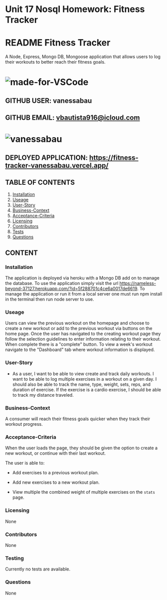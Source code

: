 # Unit 17 Nosql Homework: Fitness Tracker

# README Fitness Tracker
A Node, Express, Mongo DB, Mongoose application that allows users to log their workouts to better reach their fitness goals.
# ![made-for-VSCode](https://img.shields.io/badge/Made%20for-VSCode-1f425f.svg)
## GITHUB USER: vanessabau
## GITHUB EMAIL: vbautista916@icloud.com
# ![vanessabau](https://avatars2.githubusercontent.com/u/59780981?v=4)
## DEPLOYED APPLICATION: https://fitness-tracker-vanessabau.vercel.app/
## TABLE OF CONTENTS
1. [Installation](###Installation)
2. [Useage](###Useage)
3. [User-Story](###User-Story)
4. [Business-Context](###Business-Context)
5. [Acceptance-Criteria](###Acceptance-Criteria)
6. [Licensing](###Licensing)
7. [Contributors](###Contributors)
8. [Tests](###Testing)
9. [Questions](###Questions)

## CONTENT
### Installation
The application is deployed via heroku with a Mongo DB add on to manage the database. To use the application simply visit the url https://nameless-beyond-37127.herokuapp.com/?id=5f288701c4ce6a0017de6619.  To manage the application or run it from a local server one must run npm install in the terminal then run node server to use. 
### Useage
Users can view the previous workout on the homepage and choose to create a new workout or add to the previous workout via buttons on the home page. Once the user has navigated to the creating workout page they follow the selection guidelines to enter information relating to their workout. When complete there is a "complete" button. To view a week's workout navigate to the "Dashboard" tab where workout information is displayed. 
### User-Story
* As a user, I want to be able to view create and track daily workouts. I want to be able to log multiple exercises in a workout on a given day. I should also be able to track the name, type, weight, sets, reps, and duration of exercise. If the exercise is a cardio exercise, I should be able to track my distance traveled.
### Business-Context
A consumer will reach their fitness goals quicker when they track their workout progress.
### Acceptance-Criteria
When the user loads the page, they should be given the option to create a new workout, or continue with their last workout.

The user is able to:

  * Add exercises to a previous workout plan.

  * Add new exercises to a new workout plan.

  * View multiple the combined weight of multiple exercises on the `stats` page.
### Licensing
None
### Contributors
None
### Testing
Currently no tests are available.
### Questions
None

